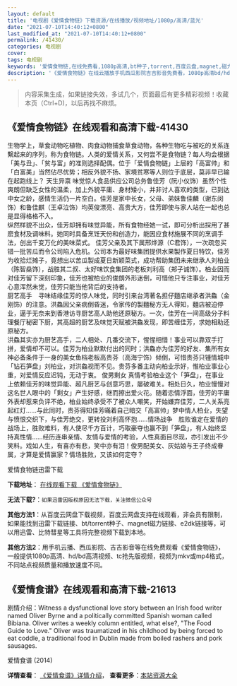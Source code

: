 ```yaml
---
layout: default
title: '电视剧《爱情食物链》下载资源/在线播放/视频地址/1080p/高清/蓝光'
date: "2021-07-10T14:40:12+0800"
last_modified_at: "2021-07-10T14:40:12+0800"
permalink: /41430/
categories: 电视剧
cover:
tags: 电视剧
keywords: '爱情食物链,在线免费看,1080p高清,bt种子,torrent,百度云盘,magnet,磁力链,迅雷下载资源'
description: '《爱情食物链》在线云播放手机西瓜影院吉吉影音免费看，1080p高清bd/hd未删减完整版和tc抢先枪版，mkv/mp4格式，附带bt/torrent种子、magnet/磁力链、百度云盘、网盘资源迅雷下载链接'
---
```


>内容采集生成，如果链接失效，多试几个，页面最后有更多精彩视频！收藏本页（Ctrl+D)，以后再找不麻烦。


## 《爱情食物链》在线观看和高清下载-41430

生物学上，草食动物吃植物、肉食动物捕食草食动物，各种生物吃与被吃的关系连繫起来的序列，称为食物链。人类的爱情关系，又何尝不是食物链？每人均会根据「美与丑」、「贫与富」的准则选择配偶。位于「爱情食物链」上层的「高富帅」和「白富美」当然佔尽优势；相反外貌不扬、家境贫寒等人则位于底层，莫非早已输在起跑线上？ 天生异禀 味觉惊人食品供应公司总务鲁佳芳（阮小仪饰）虽然个性爽朗但缺乏女性的温柔，加上外貌平庸、身材矮小，并非讨人喜欢的类型，已到达中女之龄，感情生活仍一片空白。佳芳是家中长女，父母、弟妹鲁佳麟（谢东闵饰）和鲁佳麒（王卓泣饰）均英俊漂亮、高贵大方，佳芳即使与家人站在一起也总是显得格格不入。<br />纵然样貌不出众，佳芳却拥有味觉异能，所有食物经她一试，即可分析出採用了甚麽食材及调味料。她同时具备烹饪天份和创造力，能因应食材施展不同的烹调手法，创出千变万化的美味菜式。 佳芳父亲及其下属邢烨源（C君饰），一次疏忽买错一批苦瓜而令公司陷入危机。公司本为最好味集团提供水果製作夏日特饮，佳芳为收拾烂摊子，竟想出以苦瓜製成夏日新颖菜式，成功帮助集团未来继承人刘柏业（陈智燊饰），战胜其二叔、太好味饮食集团的老板刘利高（郑子诚饰）。柏业因而对佳芳留下深刻印象，佳芳也被柏业的俊朗外形迷倒，可惜他只专注事业，对佳芳心意浑然未觉，佳芳只能当他背后的支持者。<br />厨艺高手　寻味结缘佳芳的惊人味觉，同时引来台湾著名担仔麵店继承者洪鱻（金刚饰）的注意。洪鱻因父亲病倒昏迷，令家传的製麵秘方无人得知，麵店被迫停业，逼于无奈来到香港访寻厨艺高人助他还原秘方。一次，佳芳在一间高级分子料理餐厅秘密下厨，其高超的厨艺及味觉天赋被洪鱻发现，即苦缠佳芳，求她相助还原秘方。<br />洪鱻其实亦为厨艺高手，二人相处、几番交流下，惺惺相惜！事业可以靠双手打拼，爱情却不可以。佳芳为柏业默默付出的同时；洪鱻亦为佳芳的好友、集所有女神必备条件于一身的美女鱼档老板高贵芬（高海宁饰）倾倒，可惜贵芬只锺情城中「钻石笋盘」刘柏业，对洪鱻视而不见。贵芬多番主动向柏业示好，惟柏业事业心重，对爱情反应迟钝，无动于衷。 俊男剩女 真情考验柏业这个「笋盘」，在事业上依赖佳芳的味觉异能、超凡厨艺与创意巧思，屡破难关。相处日久，柏业慢慢对这名世人眼中的「剩女」产生好感，继而擦出爱火花。随着恋情浮面，佳芳的平庸外表却惹来负评不绝，柏业始终承受不了被众人嘲笑，开始嫌弃佳芳，二人关系亮起红灯……与此同时，贵芬得知佳芳暪着自己暗交「高富帅」梦中情人柏业，失望与愤恨交织下，与佳芳绝交，更转投刘利高怀抱&hellip;…情场战争　胜败谁定在爱情的战场上，胜败难料，有人使尽千方百计，巧取豪夺也赢不到「笋盘」，有人始终坚持真性情……经历连串亲情、友情与爱情的考验，人性真面目尽现，亦引发出不少笑料。戏如人生，有喜亦有悲，笑中亦有泪！俊男配美女、灰姑娘与王子终成眷属，才算是爱情赢家？情场胜败，又该如何定夺？


爱情食物链迅雷下载

**下载地址**： [在线观看下载 《爱情食物链》](https://www.993dy.com//vod-detail-id-10856.html) 


**无法下载?**：`如果迅雷因版权原因无法下载，关注微信公众号 `

**其他方法1**：从百度云网盘下载视频，百度云网盘支持在线观看，非会员有限制，如果能找到迅雷下载链接、bt/torrent种子、magnet磁力链接、e2dk链接等，可以用迅雷、比特彗星等工具将完整视频下载到本地。

**其他方法2**：用手机云播、西瓜影院、吉吉影音等在线免费观看《爱情食物链》，一般提供1080p高清、hd/bd高清视频、tc抢先版视频，视频为mkv或mp4格式，不同站点视频质量和播放速度不同。


## 《爱情食谱》在线观看和高清下载-21613

剧情介绍：Witness a dysfunctional love story between an Irish food writer named Oliver Byrne and a politically committed Spanish woman called Bibiana. Oliver writes a weekly column entitled, what else?, "The Food Guide to Love." Oliver was traumatized in his childhood by being forced to eat coddle, a traditional food in Dublin made from boiled rashers and pork sausages.


爱情食谱 (2014)

**详情查看**： [《爱情食谱》详情介绍](/movie/21613/)， **查看更多**：[本站资源大全](/movie/t/all/)

